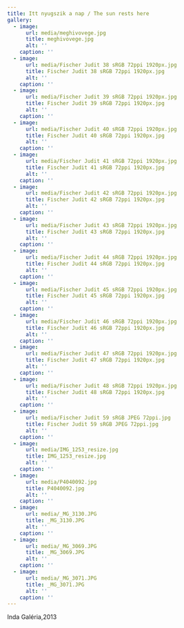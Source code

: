 ```yaml
---
title: Itt nyugszik a nap / The sun rests here
gallery:
  - image:
      url: media/meghivovege.jpg
      title: meghivovege.jpg
      alt: ''
    caption: ''
  - image:
      url: media/Fischer Judit 38 sRGB 72ppi 1920px.jpg
      title: Fischer Judit 38 sRGB 72ppi 1920px.jpg
      alt: ''
    caption: ''
  - image:
      url: media/Fischer Judit 39 sRGB 72ppi 1920px.jpg
      title: Fischer Judit 39 sRGB 72ppi 1920px.jpg
      alt: ''
    caption: ''
  - image:
      url: media/Fischer Judit 40 sRGB 72ppi 1920px.jpg
      title: Fischer Judit 40 sRGB 72ppi 1920px.jpg
      alt: ''
    caption: ''
  - image:
      url: media/Fischer Judit 41 sRGB 72ppi 1920px.jpg
      title: Fischer Judit 41 sRGB 72ppi 1920px.jpg
      alt: ''
    caption: ''
  - image:
      url: media/Fischer Judit 42 sRGB 72ppi 1920px.jpg
      title: Fischer Judit 42 sRGB 72ppi 1920px.jpg
      alt: ''
    caption: ''
  - image:
      url: media/Fischer Judit 43 sRGB 72ppi 1920px.jpg
      title: Fischer Judit 43 sRGB 72ppi 1920px.jpg
      alt: ''
    caption: ''
  - image:
      url: media/Fischer Judit 44 sRGB 72ppi 1920px.jpg
      title: Fischer Judit 44 sRGB 72ppi 1920px.jpg
      alt: ''
    caption: ''
  - image:
      url: media/Fischer Judit 45 sRGB 72ppi 1920px.jpg
      title: Fischer Judit 45 sRGB 72ppi 1920px.jpg
      alt: ''
    caption: ''
  - image:
      url: media/Fischer Judit 46 sRGB 72ppi 1920px.jpg
      title: Fischer Judit 46 sRGB 72ppi 1920px.jpg
      alt: ''
    caption: ''
  - image:
      url: media/Fischer Judit 47 sRGB 72ppi 1920px.jpg
      title: Fischer Judit 47 sRGB 72ppi 1920px.jpg
      alt: ''
    caption: ''
  - image:
      url: media/Fischer Judit 48 sRGB 72ppi 1920px.jpg
      title: Fischer Judit 48 sRGB 72ppi 1920px.jpg
      alt: ''
    caption: ''
  - image:
      url: media/Fischer Judit 59 sRGB JPEG 72ppi.jpg
      title: Fischer Judit 59 sRGB JPEG 72ppi.jpg
      alt: ''
    caption: ''
  - image:
      url: media/IMG_1253_resize.jpg
      title: IMG_1253_resize.jpg
      alt: ''
    caption: ''
  - image:
      url: media/P4040092.jpg
      title: P4040092.jpg
      alt: ''
    caption: ''
  - image:
      url: media/_MG_3130.JPG
      title: _MG_3130.JPG
      alt: ''
    caption: ''
  - image:
      url: media/_MG_3069.JPG
      title: _MG_3069.JPG
      alt: ''
    caption: ''
  - image:
      url: media/_MG_3071.JPG
      title: _MG_3071.JPG
      alt: ''
    caption: ''
---
```


Inda Galéria,2013
